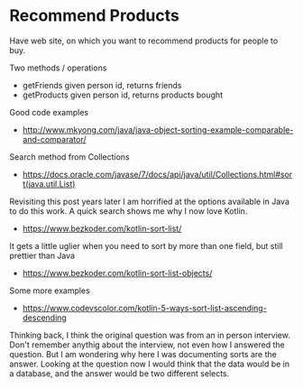 Recommend Products
==================

Have web site, on which you want to recommend products for people to buy.

Two methods / operations
  * getFriends given person id, returns friends 
  * getProducts given person id, returns products bought
  
Good code examples
  * http://www.mkyong.com/java/java-object-sorting-example-comparable-and-comparator/

Search method from Collections 
  * https://docs.oracle.com/javase/7/docs/api/java/util/Collections.html#sort(java.util.List)  
  
Revisiting this post years later I am horrified at the options available in Java to do this work. A quick search shows me why I now love Kotlin.
  * https://www.bezkoder.com/kotlin-sort-list/

It gets a little uglier when you need to sort by more than one field, but still prettier than Java
  * https://www.bezkoder.com/kotlin-sort-list-objects/

Some more examples
  * https://www.codevscolor.com/kotlin-5-ways-sort-list-ascending-descending

Thinking back, I think the original question was from an in person interview.  Don't remember anythig about the interview, not even how I answered the question.  But I am wondering why here I was documenting sorts are the answer.  Looking at the question now I would think that the data would be in a database, and the answer would be two different selects.
